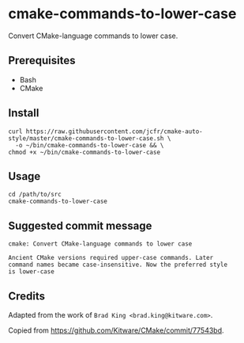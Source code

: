 
cmake-commands-to-lower-case
============================

Convert CMake-language commands to lower case.


Prerequisites
-------------

* Bash
* CMake


Install
-------

```
curl https://raw.githubusercontent.com/jcfr/cmake-auto-style/master/cmake-commands-to-lower-case.sh \
  -o ~/bin/cmake-commands-to-lower-case && \
chmod +x ~/bin/cmake-commands-to-lower-case
```

Usage
-----

```
cd /path/to/src
cmake-commands-to-lower-case
```


Suggested commit message
------------------------

```
cmake: Convert CMake-language commands to lower case
    
Ancient CMake versions required upper-case commands. Later
command names became case-insensitive. Now the preferred style
is lower-case
```


Credits
-------

Adapted from the work of `Brad King <brad.king@kitware.com>`.

Copied from https://github.com/Kitware/CMake/commit/77543bd.

